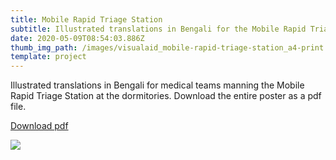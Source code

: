 ```yaml
---
title: Mobile Rapid Triage Station
subtitle: Illustrated translations in Bengali for the Mobile Rapid Triage Station.
date: 2020-05-09T08:54:03.886Z
thumb_img_path: /images/visualaid_mobile-rapid-triage-station_a4-print.png
template: project
---
```

Illustrated translations in Bengali for medical teams manning the Mobile Rapid Triage Station at the dormitories. Download the entire poster as a pdf file. 

<a class="button" href="https://bit.ly/visualaid-mobilerapidtriagestation-pdf"  target="_blank" rel="noopener" style="margin-bottom: 0.75em;">Download pdf</a>



![](/images/visualaid_mobile-rapid-triage-station_a4-print.png)